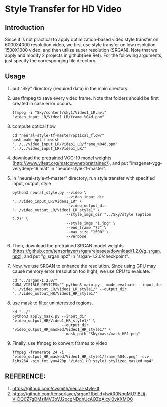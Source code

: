 # Style Transfer for HD Video
## Introduction
Since it is not practical to apply optimization-based video style transfer 
on 6000X4000 resolution video, we first use style transfer on low resolution 1500X1000 video, 
and then utilize super resolution (SRGAN). Note that we apply and modify 2 projects in github(See Ref).
For the following arguments, just specify the corresponging file directory.


## Usage
1. put "Sky" directory (required data) in the main directory. 

2. use ffmpeg to save every video frame. Note that folders should be first created in case error occurs.
    ``` 
    ffmpeg -i "Sky/content/sky1/Video1_LR.avi" "video_input_LR/Video1_LR/frame_%04d.ppm"
    ```

3. compute optical flow
    ```
    cd "neural-style-tf-master/optical_flow/"
    bash make-opt-flow.sh "../../video_input_LR/Video1_LR/frame_%04d.ppm" "../../video_input_LR/Video1_LR/"
    ```

4. download the pretrained VGG-19 model weights (http://www.vlfeat.org/matconvnet/pretrained/), 
and put "imagenet-vgg-verydeep-19.mat" in "neural-style-tf-master".

5. in "neural-style-tf-master" directory, run style transfer with specified input, output, style
    ```
    python3 neural_style.py --video \
                            --video_input_dir "../video_input_LR/Video1_LR" \
                            --video_output_dir "../video_output_LR/Video1_LR_style1" \
                            --style_imgs_dir "../Sky/style (option 2.2)" \
                            --style_imgs "1.jpg" \
                            --end_frame "72" \
                            --max_size "1500" \
                            --verbose
    ```

6. Then, download the pretrained SRGAN model weights (https://github.com/tensorlayer/srgan/releases/download/1.2.0/g_srgan.npz), 
and put "g_srgan.npz" in "srgan-1.2.0/checkpoint".

7. Now, we use SRGAN to enhance the resolution. Since using GPU may cause 
memory error (resolution too high), we use CPU to evaluate.
    ```
    cd "../srgan-1.2.0/"
    CUDA_VISIBLE_DEVICES="" python3 main.py --mode evaluate --input_dir "../video_output_LR/Video1_LR_style1/" --output_dir "../video_output_HR/Video1_HR_style1/"
    ```

8. use mask to filter uninterested regions.
    ```
    cd "../"
    python3 apply_mask.py --input_dir "video_output_HR/Video1_HR_style1/" \
                          --output_dir "video_output_HR_masked/Video1_HR_style1/" \
                          --mask_path "Sky/mask/mask_HR1.png"
    ```

9. Finally, use ffmpeg to convert frames to video
    ```
    ffmpeg -framerate 24 -i "video_output_HR_masked/Video1_HR_style1/frame_%04d.png" -c:v libx264 -pix_fmt yuv420p "Video1_HR_style1_stylized_masked.mp4"
    ```


## REFERENCE: 
1. https://github.com/cysmith/neural-style-tf
2. https://github.com/tensorlayer/srgan?fbclid=IwAR0NpqMU7IBLij-V_DQ0Z7gDMziMV3bVJ2ocgNDdnUcAQZqAicyl0yKXMO0
